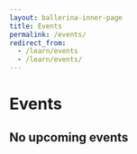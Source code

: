 ```yaml
---
layout: ballerina-inner-page
title: Events
permalink: /events/
redirect_from:
  - /learn/events
  - /learn/events/
---
```


<script src="/js/events.js"></script>
<link rel="stylesheet" href="/css/events-page.css">

<h1>Events</h1>

<h2>No upcoming events</h2>

<!-- ## Meetups -->

<!-- <table class="cEventTable cMeetupsList">
 <tr>
    <td class="cEventDateContainer"><span class="cEventDate">January 21, 2019 </span>6:30 PM to 8:30 PM
            <p class="cEventLocation">1061 Budapest, Paulay Ede u. 12. Budapest</p>
        </td>
        <td class="cEventDetail"><a target="_blank" href="https://www.meetup.com/Microservices-Budapest-Meetup/events/257128863/"><h4> Microservices Meetup</h4></a>
      </td>
        <td class="cEventURL"><a class="cEventRegistration" href="https://www.meetup.com/Microservices-Budapest-Meetup/events/257128863/" target="_blank">Register Now</a></td>
</tr>

</table>  -->

<!-- ## No upcoming events -->

<!-- <h2>Conferences</h2> -->


<table class="cEventTable cConferencesList" style="width:100%;">      
    <!-- <tr> 
    <td class="cEventDateContainer"><span class="cEventDate">October 8-10 </span>
                      <p class="cEventLocation">San Jose, CA</p>
                      </td>
                      <td class="cEventDetail"><a target="_blank" href="https://apiworld.co/"><h4>API World 2019</h4></a>
                          <h5>PRO TALK: Efficient Microservices Deployment Pipelines</h5>
                          <b>Anjana Fernando,</b> Director, WSO2</p>
                 </td>
               <td class="cEventURL"><a class="cEventRegistration" href="https://apiworld.co/" target="_blank">More Info</a></td> 
                  </tr> -->
                  <tr class="event-expiry" style="display:none" data-expiry="November 07, 2019 12:00:00">
                    <td class="cEventDateContainer"><span class="cEventDate">November 5-7</span>
                      <p class="cEventLocation">Austin, TX</p>
                      </td>
                      <td class="cEventDetail"><a target="_blank" href="https://www.developerweek.com/Austin/conference/"><h4>DeveloperWeek Austin 2019 </h4></a>
                          <h5>Pro Session: Microservices in Practice with Ballerina, Kubernetes and Istio</h5>
                           <b>Lakmal Warusawithana,</b> Senior Director - Cloud Architecture, WSO2
                 </td>
               <td class="cEventURL"><a class="cEventRegistration" href="https://www.developerweek.com/Austin/conference/" target="_blank">More Info</a></td> 
                  </tr>
                <tr class="event-expiry" style="display:none" data-expiry="November 21, 2019 12:00:00">
                    <td class="cEventDateContainer"><span class="cEventDate">November 19-21 </span>
                      <p class="cEventLocation">San Diego, CA</p>
                      </td>
                      <td class="cEventDetail"><a target="_blank" href="https://events.linuxfoundation.org/events/kubecon-cloudnativecon-north-america-2019/"><h4>KubeCon + CloudNativeCon North America 2019</h4></a>
                          <h5>Platinum Sponsor</h5>
                 </td>
               <td class="cEventURL"><a class="cEventRegistration" href="https://events.linuxfoundation.org/events/kubecon-cloudnativecon-north-america-2019/" target="_blank">More Info</a></td> 
                  </tr>
                  
</table>

<!-- ## Meetups

<table class="cEventTable cMeetupsList" style="width:100%;">
<tr>
<td class="cEventDateContainer"><span class="cEventDate">September 26 </span>
    <p class="cEventLocation">Columbus, USA</p>
</td>
<td class="cEventDetail"><a target="_blank" href="https://www.meetup.com/columbus-microservices/events/264064167/"><h4>Columbus Microservices Meetup</h4></a>
<h5>Effective Microservices Development with Ballerina </h5>
 <b>Anjana Fernando,</b> Director, WSO2</p>
 <h5>Ballerina in Real-World Use-Case</h5>
  <b>Glenn Donaldson & Jim Kittle</b>  Ohio State University</p>
</td>
<td class="cEventURL"><a class="cEventRegistration" href="https://www.meetup.com/columbus-microservices/events/264064167/" target="_blank">Register Now</a></td>
</tr>
</table>  -->

<style>
.navbar-nav > li.cActive > a {
  color: rgb(87, 89, 93) !important;
}

.navbar-nav > li#Eventsli a  {
  color: #20b6b0 !important;
}
</style>
